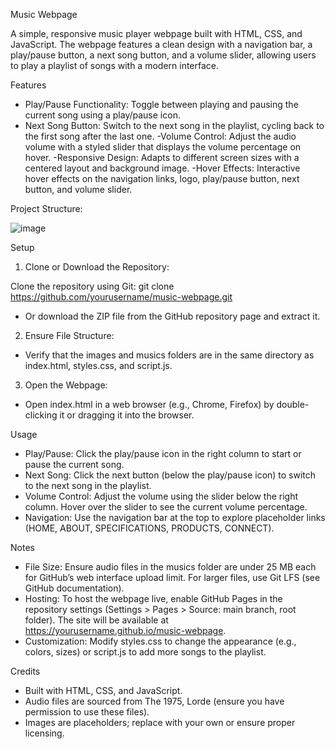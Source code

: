 Music Webpage

A simple, responsive music player webpage built with HTML, CSS, and JavaScript. The webpage features a clean design with a navigation bar, a play/pause button, a next song button, and a volume slider, allowing users to play a playlist of songs with a modern interface.

Features
- Play/Pause Functionality: Toggle between playing and pausing the current song using a play/pause icon.
- Next Song Button: Switch to the next song in the playlist, cycling back to the first song after the last one.
-Volume Control: Adjust the audio volume with a styled slider that displays the volume percentage on hover.
-Responsive Design: Adapts to different screen sizes with a centered layout and background image.
-Hover Effects: Interactive hover effects on the navigation links, logo, play/pause button, next button, and volume slider.

Project Structure:

![image](https://github.com/user-attachments/assets/9c198dcd-125c-4221-8ce8-2b86f398c2b6)

Setup

1. Clone or Download the Repository:

Clone the repository using Git:
git clone https://github.com/yourusername/music-webpage.git

- Or download the ZIP file from the GitHub repository page and extract it.
2. Ensure File Structure:
- Verify that the images and musics folders are in the same directory as index.html, styles.css, and script.js.

3. Open the Webpage:
- Open index.html in a web browser (e.g., Chrome, Firefox) by double-clicking it or dragging it into the browser.

Usage

- Play/Pause: Click the play/pause icon in the right column to start or pause the current song.
- Next Song: Click the next button (below the play/pause icon) to switch to the next song in the playlist.
- Volume Control: Adjust the volume using the slider below the right column. Hover over the slider to see the current volume percentage.
- Navigation: Use the navigation bar at the top to explore placeholder links (HOME, ABOUT, SPECIFICATIONS, PRODUCTS, CONNECT).

Notes
- File Size: Ensure audio files in the musics folder are under 25 MB each for GitHub’s web interface upload limit. For larger files, use Git LFS (see GitHub documentation).
- Hosting: To host the webpage live, enable GitHub Pages in the repository settings (Settings > Pages > Source: main branch, root folder). The site will be available at https://yourusername.github.io/music-webpage.
- Customization: Modify styles.css to change the appearance (e.g., colors, sizes) or script.js to add more songs to the playlist.

Credits
- Built with HTML, CSS, and JavaScript.
- Audio files are sourced from The 1975, Lorde (ensure you have permission to use these files).
- Images are placeholders; replace with your own or ensure proper licensing.
